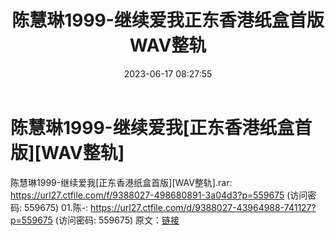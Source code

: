 ﻿---
title: 陈慧琳1999-继续爱我正东香港纸盒首版WAV整轨
date: 2023-06-17 08:27:55
categories: WAV车载音乐、镜像
tags: 华语中文
---
# 陈慧琳1999-继续爱我[正东香港纸盒首版][WAV整轨]

陈慧琳1999-继续爱我[正东香港纸盒首版][WAV整轨].rar: https://url27.ctfile.com/f/9388027-498680891-3a04d3?p=559675
(访问密码: 559675)
01.陈-: https://url27.ctfile.com/d/9388027-43964988-741127?p=559675
(访问密码: 559675)
原文：[链接](https://blog.sina.com.cn/s/blog_1647c7e76010312dj.html)